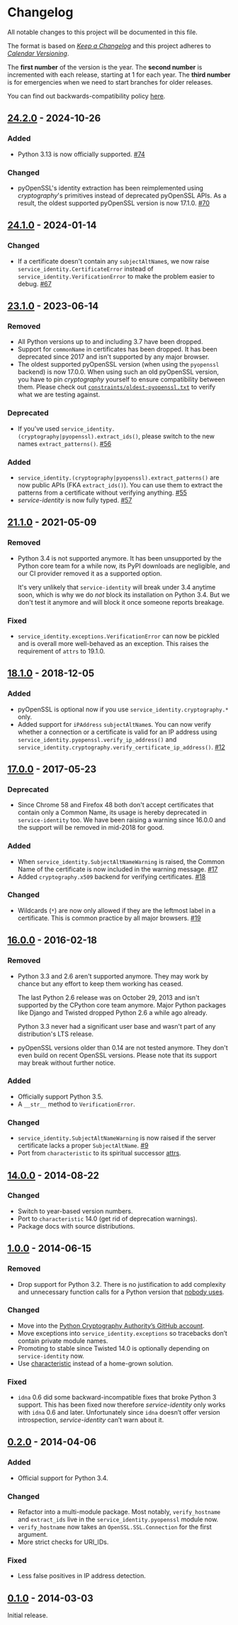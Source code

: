 # Changelog

All notable changes to this project will be documented in this file.

The format is based on [*Keep a Changelog*](https://keepachangelog.com/en/1.0.0/) and this project adheres to [*Calendar Versioning*](https://calver.org/).

The **first number** of the version is the year.
The **second number** is incremented with each release, starting at 1 for each year.
The **third number** is for emergencies when we need to start branches for older releases.

You can find out backwards-compatibility policy [here](https://github.com/pyca/service-identity/blob/main/.github/SECURITY.md).

<!-- changelog follows -->


## [24.2.0](https://github.com/pyca/service-identity/compare/24.1.0...24.2.0) - 2024-10-26

### Added

- Python 3.13 is now officially supported.
  [#74](https://github.com/pyca/service-identity/pull/74)


### Changed

- pyOpenSSL's identity extraction has been reimplemented using *cryptography*'s primitives instead of deprecated pyOpenSSL APIs.
  As a result, the oldest supported pyOpenSSL version is now 17.1.0.
  [#70](https://github.com/pyca/service-identity/pull/70)


## [24.1.0](https://github.com/pyca/service-identity/compare/23.1.0...24.1.0) - 2024-01-14

### Changed

- If a certificate doesn't contain any `subjectAltName`s, we now raise `service_identity.CertificateError` instead of `service_identity.VerificationError` to make the problem easier to debug.
  [#67](https://github.com/pyca/service-identity/pull/67)


## [23.1.0](https://github.com/pyca/service-identity/compare/21.1.0...23.1.0) - 2023-06-14

### Removed

- All Python versions up to and including 3.7 have been dropped.
- Support for `commonName` in certificates has been dropped.
  It has been deprecated since 2017 and isn't supported by any major browser.
- The oldest supported pyOpenSSL version (when using the `pyopenssl` backend) is now 17.0.0.
  When using such an old pyOpenSSL version, you have to pin *cryptography* yourself to ensure compatibility between them.
  Please check out [`constraints/oldest-pyopenssl.txt`](https://github.com/pyca/service-identity/blob/main/tests/constraints/oldest-pyopenssl.txt) to verify what we are testing against.


### Deprecated

- If you've used `service_identity.(cryptography|pyopenssl).extract_ids()`, please switch to the new names `extract_patterns()`.
  [#56](https://github.com/pyca/service-identity/pull/56)


### Added

- `service_identity.(cryptography|pyopenssl).extract_patterns()` are now public APIs (FKA `extract_ids()`).
  You can use them to extract the patterns from a certificate without verifying anything.
  [#55](https://github.com/pyca/service-identity/pull/55)
- *service-identity* is now fully typed.
  [#57](https://github.com/pyca/service-identity/pull/57)


## [21.1.0](https://github.com/pyca/service-identity/compare/18.1.0...21.1.0) - 2021-05-09

### Removed

- Python 3.4 is not supported anymore.
  It has been unsupported by the Python core team for a while now, its PyPI downloads are negligible, and our CI provider removed it as a supported option.

  It's very unlikely that `service-identity` will break under 3.4 anytime soon, which is why we do *not* block its installation on Python 3.4.
  But we don't test it anymore and will block it once someone reports breakage.


### Fixed

- `service_identity.exceptions.VerificationError` can now be pickled and is overall more well-behaved as an exception.
  This raises the requirement of `attrs` to 19.1.0.


## [18.1.0](https://github.com/pyca/service-identity/compare/17.0.0...18.1.0) - 2018-12-05

### Added

- pyOpenSSL is optional now if you use `service_identity.cryptography.*` only.
- Added support for `iPAddress` `subjectAltName`s.
  You can now verify whether a connection or a certificate is valid for an IP address using `service_identity.pyopenssl.verify_ip_address()` and `service_identity.cryptography.verify_certificate_ip_address()`.
  [#12](https://github.com/pyca/service-identity/pull/12)


## [17.0.0](https://github.com/pyca/service-identity/compare/16.0.0...17.0.0) - 2017-05-23

### Deprecated

- Since Chrome 58 and Firefox 48 both don't accept certificates that contain only a Common Name, its usage is hereby deprecated in `service-identity` too.
  We have been raising a warning since 16.0.0 and the support will be removed in mid-2018 for good.

### Added

- When `service_identity.SubjectAltNameWarning` is raised, the Common Name of the certificate is now included in the warning message.
  [#17](https://github.com/pyca/service-identity/pull/17)
- Added `cryptography.x509` backend for verifying certificates.
  [#18](https://github.com/pyca/service-identity/pull/18)


### Changed

- Wildcards (`*`) are now only allowed if they are the leftmost label in a certificate.
  This is common practice by all major browsers.
  [#19](https://github.com/pyca/service-identity/pull/19)


## [16.0.0](https://github.com/pyca/service-identity/compare/14.0.0...16.0.0) - 2016-02-18

### Removed

- Python 3.3 and 2.6 aren't supported anymore.
  They may work by chance but any effort to keep them working has ceased.

  The last Python 2.6 release was on October 29, 2013 and isn't supported by the CPython core team anymore.
  Major Python packages like Django and Twisted dropped Python 2.6 a while ago already.

  Python 3.3 never had a significant user base and wasn't part of any distribution's LTS release.

- pyOpenSSL versions older than 0.14 are not tested anymore.
  They don't even build on recent OpenSSL versions.
  Please note that its support may break without further notice.


### Added

- Officially support Python 3.5.
- A `__str__` method to `VerificationError`.


### Changed

- `service_identity.SubjectAltNameWarning` is now raised if the server certificate lacks a proper `SubjectAltName`.
  [#9](https://github.com/pyca/service-identity/issues/9)
- Port from `characteristic` to its spiritual successor [attrs](https://www.attrs.org/).


## [14.0.0](https://github.com/pyca/service-identity/compare/1.0.0...14.0.0) - 2014-08-22

### Changed

- Switch to year-based version numbers.
- Port to `characteristic` 14.0 (get rid of deprecation warnings).
- Package docs with source distributions.


## [1.0.0](https://github.com/pyca/service-identity/compare/0.2.0...1.0.0) - 2014-06-15

### Removed

- Drop support for Python 3.2.
  There is no justification to add complexity and unnecessary function calls for a Python version that [nobody uses](https://alexgaynor.net/2014/jan/03/pypi-download-statistics/).

### Changed

- Move into the [Python Cryptography Authority’s GitHub account](https://github.com/pyca/).
- Move exceptions into `service_identity.exceptions` so tracebacks don’t contain private module names.
- Promoting to stable since Twisted 14.0 is optionally depending on `service-identity` now.
- Use [characteristic](https://characteristic.readthedocs.io/) instead of a home-grown solution.


### Fixed

- `idna` 0.6 did some backward-incompatible fixes that broke Python 3 support.
  This has been fixed now therefore *service-identity* only works with `idna` 0.6 and later.
  Unfortunately since `idna` doesn’t offer version introspection, *service-identity* can’t warn about it.


## [0.2.0](https://github.com/pyca/service-identity/compare/0.1.0...0.2.0) - 2014-04-06

### Added

- Official support for Python 3.4.


### Changed

- Refactor into a multi-module package.
  Most notably, `verify_hostname` and `extract_ids` live in the `service_identity.pyopenssl` module now.
- `verify_hostname` now takes an `OpenSSL.SSL.Connection` for the first argument.
- More strict checks for URI_IDs.


### Fixed

- Less false positives in IP address detection.


## [0.1.0](https://github.com/pyca/service-identity/tree/0.1.0) - 2014-03-03

Initial release.
